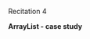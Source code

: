 
<div class="recitation">
<div class="column_date">
<p markdown="block">
Recitation 4 <br>
</p>
</div>

<div class="column_recitation">
<p markdown="block">


__ArrayList - case study__

<!--
__ArrayList - case study:__ [instructions](http://bit.ly/recrec4)

-->

</p>
</div>

</div>
